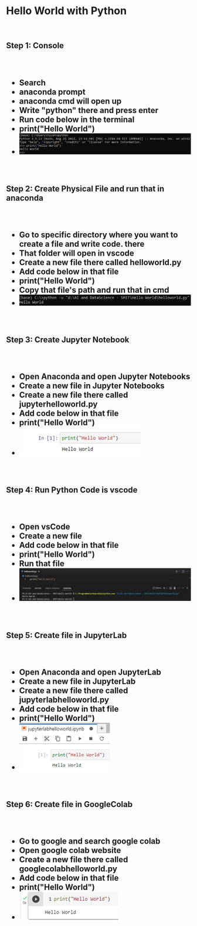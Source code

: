 <h1>Hello World with Python</h1>
<br/>
<h2>Step 1: Console<h2>
<br/>
<ul>
<li>Search</li>
<li>anaconda prompt</li>
<li>anaconda cmd will open up</li>
<li>Write "python" there and press enter</li>
<li>Run code below in the terminal</li>
<li>print("Hello World")</li>
<li><img src="./Step1.PNG"></li>
</ul>
<br/>
<h2>Step 2: Create Physical File and run that in anaconda<h2>
<br/>
<ul>
<li>Go to specific directory where you want to create a file and write code. there</li>
<li>That folder will open in vscode</li>
<li>Create a new file there called helloworld.py</li>
<li>Add code below in that file</li>
<li>print("Hello World")</li>
<li>Copy that file's path and run that in cmd</li>
<li><img src="./Step2.PNG"></li>
</ul>
<br/>
<h2>Step 3: Create Jupyter Notebook<h2>
<br/>
<ul>
<li>Open Anaconda and open Jupyter Notebooks</li>
<li>Create a new file in Jupyter Notebooks</li>
<li>Create a new file there called jupyterhelloworld.py</li>
<li>Add code below in that file</li>
<li>print("Hello World")</li>
<li><img src="./Step3.PNG"></li>
</ul>
<br/>
<h2>Step 4: Run Python Code is vscode<h2>
<br/>
<ul>
<li>Open vsCode</li>
<li>Create a new file</li>
<li>Add code below in that file</li>
<li>print("Hello World")</li>
<li>Run that file</li>
<li><img src="./Step4.PNG"></li>
</ul>
<br/>
<h2>Step 5: Create file in JupyterLab<h2>
<br/>
<ul>
<li>Open Anaconda and open JupyterLab</li>
<li>Create a new file in JupyterLab</li>
<li>Create a new file there called jupyterlabhelloworld.py</li>
<li>Add code below in that file</li>
<li>print("Hello World")</li>
<li><img src="./Step5.PNG"></li>
</ul>
<br/>
<h2>Step 6: Create file in GoogleColab<h2>
<br/>
<ul>
<li>Go to google and search google colab</li>
<li>Open google colab website</li>
<li>Create a new file there called googlecolabhelloworld.py</li>
<li>Add code below in that file</li>
<li>print("Hello World")</li>
<li><img src="./Step6.PNG"></li>
</ul>
